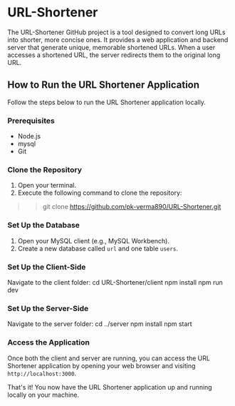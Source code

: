 # URL-Shortener
The URL-Shortener GitHub project is a tool designed to convert long URLs into shorter, more concise ones. It provides a web application and backend server that generate unique, memorable shortened URLs. When a user accesses a shortened URL, the server redirects them to the original long URL.

## How to Run the URL Shortener Application

Follow the steps below to run the URL Shortener application locally.

### Prerequisites
- Node.js 
- mysql
- Git

### Clone the Repository
1. Open your terminal.
2. Execute the following command to clone the repository:
 >> git clone https://github.com/pk-verma890/URL-Shortener.git

### Set Up the Database
1. Open your MySQL client (e.g., MySQL Workbench).
2. Create a new database called `url` and one table `users`.


### Set Up the Client-Side
 Navigate to the client folder:
  cd URL-Shortener/client
  npm install
  npm run dev

### Set Up the Server-Side
 Navigate to the server folder:
  cd ../server
  npm install
  npm start


### Access the Application
Once both the client and server are running, you can access the URL Shortener application by opening your web browser and visiting `http://localhost:3000`.

That's it! You now have the URL Shortener application up and running locally on your machine.
